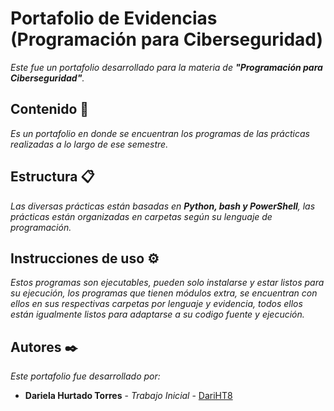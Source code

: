 # Portafolio de Evidencias (Programación para Ciberseguridad)

_Este fue un portafolio desarrollado para la materia de **"Programación para Ciberseguridad"**._

## Contenido 🚀

_Es un portafolio en donde se encuentran los programas de las prácticas realizadas a lo largo de ese semestre._

## Estructura 📋

_Las diversas prácticas están basadas en **Python, bash y PowerShell**, las prácticas están organizadas en carpetas según su lenguaje de programación._

## Instrucciones de uso ⚙️

_Estos programas son ejecutables, pueden solo instalarse y estar listos para su ejecución, los programas que tienen módulos extra, se encuentran con ellos en sus respectivas carpetas por lenguaje y evidencia, todos ellos están igualmente listos para adaptarse a su codigo fuente y ejecución._

## Autores ✒️

_Este portafolio fue desarrollado por:_

* **Dariela Hurtado Torres** - *Trabajo Inicial* - [DariHT8]([https://github.com/DariHT8])
